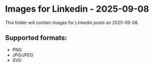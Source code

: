 # Images for Linkedin - 2025-09-08

This folder will contain images for Linkedin posts on 2025-09-08.

## Supported formats:
- PNG
- JPG/JPEG
- SVG
